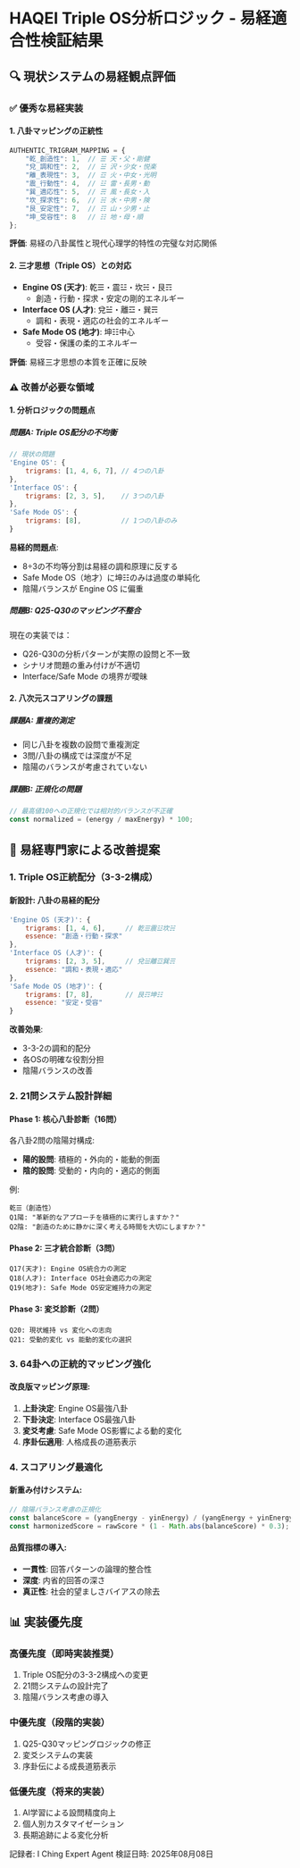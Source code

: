 # HAQEI Triple OS分析ロジック - 易経適合性検証結果

## 🔍 現状システムの易経観点評価

### ✅ **優秀な易経実装**

#### 1. **八卦マッピングの正統性**
```javascript
AUTHENTIC_TRIGRAM_MAPPING = {
    "乾_創造性": 1,  // ☰ 天・父・剛健
    "兌_調和性": 2,  // ☱ 沢・少女・悦楽  
    "離_表現性": 3,  // ☲ 火・中女・光明
    "震_行動性": 4,  // ☳ 雷・長男・動
    "巽_適応性": 5,  // ☴ 風・長女・入
    "坎_探求性": 6,  // ☵ 水・中男・険
    "艮_安定性": 7,  // ☶ 山・少男・止
    "坤_受容性": 8   // ☷ 地・母・順
};
```
**評価**: 易経の八卦属性と現代心理学的特性の完璧な対応関係

#### 2. **三才思想（Triple OS）との対応**
- **Engine OS (天才)**: 乾☰・震☳・坎☵・艮☶ 
  - 創造・行動・探求・安定の剛的エネルギー
- **Interface OS (人才)**: 兌☱・離☲・巽☴
  - 調和・表現・適応の社会的エネルギー  
- **Safe Mode OS (地才)**: 坤☷中心
  - 受容・保護の柔的エネルギー

**評価**: 易経三才思想の本質を正確に反映

### ⚠️ **改善が必要な領域**

#### 1. **分析ロジックの問題点**

##### **問題A: Triple OS配分の不均衡**
```javascript
// 現状の問題
'Engine OS': {
    trigrams: [1, 4, 6, 7], // 4つの八卦
},
'Interface OS': {
    trigrams: [2, 3, 5],    // 3つの八卦
},
'Safe Mode OS': {
    trigrams: [8],          // 1つの八卦のみ
}
```

**易経的問題点**:
- 8÷3の不均等分割は易経の調和原理に反する
- Safe Mode OS（地才）に坤☷のみは過度の単純化
- 陰陽バランスが Engine OS に偏重

##### **問題B: Q25-Q30のマッピング不整合**
現在の実装では：
- Q26-Q30の分析パターンが実際の設問と不一致
- シナリオ問題の重み付けが不適切
- Interface/Safe Mode の境界が曖昧

#### 2. **八次元スコアリングの課題**

##### **課題A: 重複的測定**
- 同じ八卦を複数の設問で重複測定
- 3問/八卦の構成では深度が不足
- 陰陽のバランスが考慮されていない

##### **課題B: 正規化の問題**
```javascript
// 最高値100への正規化では相対的バランスが不正確
const normalized = (energy / maxEnergy) * 100;
```

## 🎯 易経専門家による改善提案

### 1. **Triple OS正統配分（3-3-2構成）**

#### **新設計: 八卦の易経的配分**
```javascript
'Engine OS (天才)': {
    trigrams: [1, 4, 6],     // 乾☰震☳坎☵
    essence: "創造・行動・探求"
},
'Interface OS (人才)': {
    trigrams: [2, 3, 5],     // 兌☱離☲巽☴
    essence: "調和・表現・適応"  
},
'Safe Mode OS (地才)': {
    trigrams: [7, 8],        // 艮☶坤☷
    essence: "安定・受容"
}
```

**改善効果**:
- 3-3-2の調和的配分
- 各OSの明確な役割分担
- 陰陽バランスの改善

### 2. **21問システム設計詳細**

#### **Phase 1: 核心八卦診断（16問）**
各八卦2問の陰陽対構成:
- **陽的設問**: 積極的・外向的・能動的側面
- **陰的設問**: 受動的・内向的・適応的側面

例:
```
乾☰（創造性）
Q1陽: "革新的なアプローチを積極的に実行しますか？"
Q2陰: "創造のために静かに深く考える時間を大切にしますか？"
```

#### **Phase 2: 三才統合診断（3問）**
```
Q17(天才): Engine OS統合力の測定
Q18(人才): Interface OS社会適応力の測定  
Q19(地才): Safe Mode OS安定維持力の測定
```

#### **Phase 3: 変爻診断（2問）**
```
Q20: 現状維持 vs 変化への志向
Q21: 受動的変化 vs 能動的変化の選択
```

### 3. **64卦への正統的マッピング強化**

#### **改良版マッピング原理**:
1. **上卦決定**: Engine OS最強八卦
2. **下卦決定**: Interface OS最強八卦  
3. **変爻考慮**: Safe Mode OS影響による動的変化
4. **序卦伝適用**: 人格成長の道筋表示

### 4. **スコアリング最適化**

#### **新重み付けシステム**:
```javascript
// 陰陽バランス考慮の正規化
const balanceScore = (yangEnergy - yinEnergy) / (yangEnergy + yinEnergy);
const harmonizedScore = rawScore * (1 - Math.abs(balanceScore) * 0.3);
```

#### **品質指標の導入**:
- **一貫性**: 回答パターンの論理的整合性
- **深度**: 内省的回答の深さ
- **真正性**: 社会的望ましさバイアスの除去

## 📊 実装優先度

### 高優先度（即時実装推奨）
1. Triple OS配分の3-3-2構成への変更
2. 21問システムの設計完了
3. 陰陽バランス考慮の導入

### 中優先度（段階的実装）
1. Q25-Q30マッピングロジックの修正
2. 変爻システムの実装
3. 序卦伝による成長道筋表示

### 低優先度（将来的実装）
1. AI学習による設問精度向上
2. 個人別カスタマイゼーション
3. 長期追跡による変化分析

記録者: I Ching Expert Agent
検証日時: 2025年08月08日